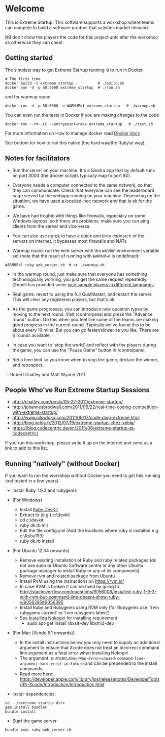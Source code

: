 Welcome
=======
This is Extreme Startup. This software supports a workshop where teams can compete to build a software product that satisfies market demand.

NB don't show the players the code for this project until after the workshop as otherwise they can cheat.

Getting started
---------------
The simplest way to get Extreme Startup running is to run in Docker.

```shell script
# The first time
docker build -t extreme_startup .         # ./build.sh
docker run -d -p 80:3000 extreme_startup  # ./run.sh
```
and for warmup round
```shell script
docker run -d -p 80:3000 -e WARMUP=1 extreme_startup   # ./warmup.sh
```

You can even run the tests in Docker if you are making changes to the code
```shell script
docker run --rm -it --entrypoint=rake extreme_startup   # ./test.sh
```

For more information on How to manage docker read [Docker docs](https://docs.docker.com/get-started/overview/)

See bottom for how to run this native (the hard way/the Rubyist way).

Notes for facilitators
----------------------

* Run the server on your machine. It's a Sinatra app that by default runs on port 3000 (the docker scripts typically map to port 80).
* Everyone needs a computer connected to the same network, so that they can communicate. Check that everyone can see the leaderboard page served by the webapp running on your machine. Depending on the situation, we have used a local/ad-hoc network and that is ok for the game.
* We have had trouble with things like firewalls, especially on some Windows laptops, so if there are problems, make sure you can ping clients from the server and vice versa.
* You can also use [ngrok](https://ngrok.com/) to have a quick and dirty exposure of the servers on internet, it bypasses most firewalls and NATs

* Warmup round: run the web server with the `WARMUP` environment variable set (note that the result of running with `WARMUP=0` is undefined):

```shell script
WARMUP=1 ruby web_server.rb  # or ./warmup.sh
````

* In the warmup round, just make sure that everyone has something technologically working, you just get the same request repeatedly. @bodil has provided some [nice sample players in different languages](https://github.com/steria/extreme_startup_servers).

* Real game: revert to using the full QuizMaster, and restart the server. This will clear any registered players, but that's ok.
* As the game progresses, you can introduce new question types by moving to the next round. Visit /controlpanel and press the "Advance round" button. Do this when you feel like some of the teams are making good progress in the current round. Typically we've found this to be about every 10 mins. But you can go faster/slower as you like. There are 6 rounds available.
* In case you want to 'stop the world' and reflect with the players
  during the game, you can use the "Pause Game" button in /controlpanel.
* Set a time limit so you know when to stop the game, declare the winner, and retrospect.


-- Robert Chatley and Matt Wynne 2011.

People Who've Run Extreme Startup Sessions
------------------------------------------

* http://chatley.com/posts/05-27-2011/extreme-startup/
* http://johannesbrodwall.com/2011/06/22/real-time-coding-competition-with-extreme-startup/
* http://www.nilswloka.com/2011/08/17/code-dojo-extreme.html
* http://blog.xebia.fr/2012/07/19/extreme-startup-chez-xebia/
* https://blog.codecentric.de/en/2015/06/extreme-startup-at-codecentric/

If you run this workshop, please write it up on the internet and send us a link to add to this list.


Running "natively" (without Docker)
-----------------------------------

If you want to run the workshop without Docker you need to get this running (not tested in a few years):

* Install Ruby 1.9.3 and rubygems
* (For Windows)
  * Install [Ruby DevKit](http://rubyinstaller.org/downloads/)
  * Extract to (e.g.) c:\devkit
  * cd c:\devkit
  * ruby dk.rb init
  * Edit the file config.yml (Add the locations where ruby is installed e.g. c:\Ruby193)
  * ruby dk.rb install
* (For Ubuntu 12.04 onwards)   
  * Remove existing installation of Ruby and ruby related packages (do not use sudo or Ubuntu Software centre or any other Ubuntu package manager to install Ruby or any of its components)
  * Remove rvm and related package from Ubuntu
  * Install RVM using the instructions on https://rvm.io/
  * In case RVM is broken it can be fixed by going to http://stackoverflow.com/questions/9056008/installed-ruby-1-9-3-with-rvm-but-command-line-doesnt-show-ruby-v/9056395#9056395 
  * Install Ruby and Rubygems using RVM only (for Rubygems use: 'rvm rubygems current' or 'rvm rubygems latest')
  * See [Installing Nokogiri](http://nokogiri.org/tutorials/installing_nokogiri.html) for installing requirement
    * sudo apt-get install libxslt-dev libxml2-dev
* (For Mac (Xcode 5.1 onwards))
  * In the install instructions below you may need to supply an additional argument to ensure that Xcode does not treat an incorrect command line argument as a fatal error when installing Nokogiri.
  * The argument is: `ARCHFLAGS=-Wno-error=unused-command-line-argument-hard-error-in-future` and can be prepended to the install commands.
  * Read more here: https://developer.apple.com/library/ios/releasenotes/DeveloperTools/RN-Xcode/Introduction/Introduction.html

* Install dependencies:

````
cd ../<extreme startup dir>
gem install bundler
bundle install
````

* Start the game server

````
bundle exec ruby web_server.rb
````
